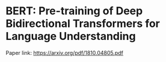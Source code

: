 # BERT: Pre-training of Deep Bidirectional Transformers for Language Understanding
Paper link: https://arxiv.org/pdf/1810.04805.pdf
